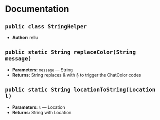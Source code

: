 # Documentation

## `public class StringHelper`

 * **Author:** rellu

## `public static String replaceColor(String message)`

 * **Parameters:** `message` — String
 * **Returns:** String replaces & with § to trigger the ChatColor codes

## `public static String locationToString(Location l)`

 * **Parameters:** `l` — Location
 * **Returns:** String with Location
